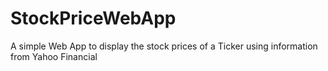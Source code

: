 # StockPriceWebApp
A simple Web App to display the stock prices of a Ticker using information from Yahoo Financial
